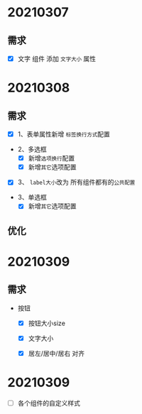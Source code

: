 # 20210307
## 需求
- [x] 文字 组件 添加 `文字大小` 属性

# 20210308
## 需求
- [x] 1、表单属性新增 `标签换行方式`配置
- 2、多选框
    - [x] 新增`选项换行`配置
    - [x] 新增`其它`选项配置
- [x] 3、 `label大小`改为 所有组件都有的`公共配置`
- 3、单选框
    - [x] 新增`其它`选项配置
## 优化

# 20210309
## 需求
- 按钮
    - [x] 按钮大小size
    - [x] 文字大小
    - [x] 居左/居中/居右 对齐


# 20210309
- [ ] 各个组件的自定义样式